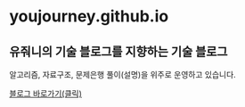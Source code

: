 # youjourney.github.io


## 유줘니의 기술 블로그를 지향하는 기술 블로그

알고리즘, 자료구조, 문제은행 풀이(설명)을 위주로 운영하고 있습니다.

[블로그 바로가기(클릭)](https://youjourney.github.io)

